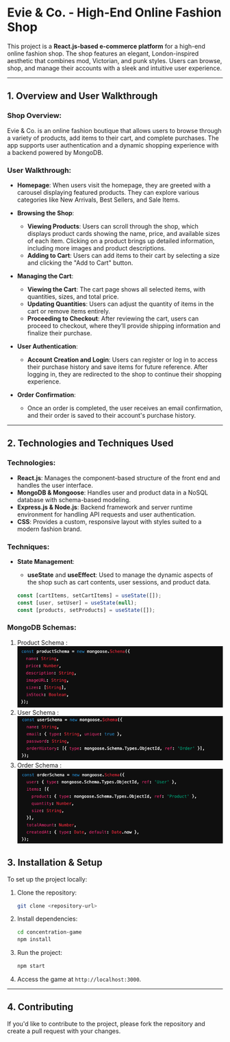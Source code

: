 # Evie & Co. - High-End Online Fashion Shop

This project is a **React.js-based e-commerce platform** for a high-end online fashion shop. The shop features an elegant, London-inspired aesthetic that combines mod, Victorian, and punk styles. Users can browse, shop, and manage their accounts with a sleek and intuitive user experience.

---

## 1. Overview and User Walkthrough

### Shop Overview:

Evie & Co. is an online fashion boutique that allows users to browse through a variety of products, add items to their cart, and complete purchases. The app supports user authentication and a dynamic shopping experience with a backend powered by MongoDB.

### User Walkthrough:

- **Homepage**: When users visit the homepage, they are greeted with a carousel displaying featured products. They can explore various categories like New Arrivals, Best Sellers, and Sale Items.
- **Browsing the Shop**:
  - **Viewing Products**: Users can scroll through the shop, which displays product cards showing the name, price, and available sizes of each item. Clicking on a product brings up detailed information, including more images and product descriptions.
  - **Adding to Cart**: Users can add items to their cart by selecting a size and clicking the "Add to Cart" button.
- **Managing the Cart**:

  - **Viewing the Cart**: The cart page shows all selected items, with quantities, sizes, and total price.
  - **Updating Quantities**: Users can adjust the quantity of items in the cart or remove items entirely.
  - **Proceeding to Checkout**: After reviewing the cart, users can proceed to checkout, where they’ll provide shipping information and finalize their purchase.

- **User Authentication**:

  - **Account Creation and Login**: Users can register or log in to access their purchase history and save items for future reference. After logging in, they are redirected to the shop to continue their shopping experience.

- **Order Confirmation**:
  - Once an order is completed, the user receives an email confirmation, and their order is saved to their account's purchase history.

---

## 2. Technologies and Techniques Used

### Technologies:

- **React.js**: Manages the component-based structure of the front end and handles the user interface.
- **MongoDB & Mongoose**: Handles user and product data in a NoSQL database with schema-based modeling.
- **Express.js & Node.js**: Backend framework and server runtime environment for handling API requests and user authentication.
- **CSS**: Provides a custom, responsive layout with styles suited to a modern fashion brand.

### Techniques:

- **State Management**:

  - **useState** and **useEffect**: Used to manage the dynamic aspects of the shop such as cart contents, user sessions, and product data.

  ```javascript
  const [cartItems, setCartItems] = useState([]);
  const [user, setUser] = useState(null);
  const [products, setProducts] = useState([]);
  ```

### MongoDB Schemas:

1. Product Schema :
   ![product schema](../../Images/Shop/schema/s1.png)
2. User Schema :
   ![user schema](../../Images/Shop/schema/s2.png)
3. Order Schema :
   ![order schema](../../Images/Shop/schema/s3.png)

## 3. Installation & Setup

To set up the project locally:

1. Clone the repository:
   ```bash
   git clone <repository-url>
   ```
2. Install dependencies:
   ```bash
   cd concentration-game
   npm install
   ```
3. Run the project:
   ```bash
   npm start
   ```
4. Access the game at `http://localhost:3000`.

---

## 4. Contributing

If you'd like to contribute to the project, please fork the repository and create a pull request with your changes.
